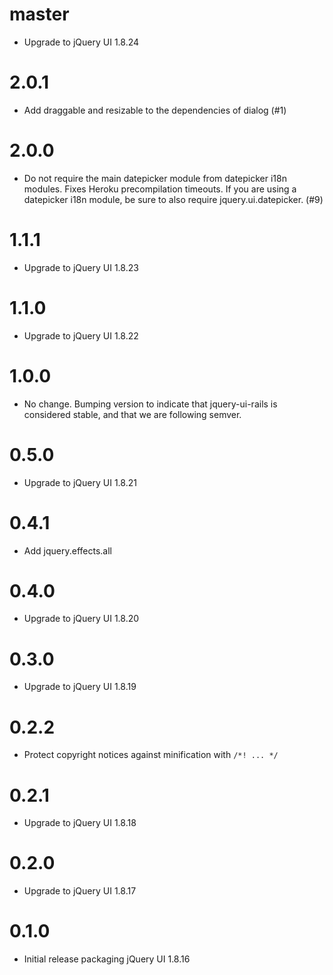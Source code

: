 # master

* Upgrade to jQuery UI 1.8.24

# 2.0.1

* Add draggable and resizable to the dependencies of dialog (#1)

# 2.0.0

* Do not require the main datepicker module from datepicker i18n modules.
  Fixes Heroku precompilation timeouts. If you are using a datepicker i18n
  module, be sure to also require jquery.ui.datepicker. (#9)

# 1.1.1

* Upgrade to jQuery UI 1.8.23

# 1.1.0

* Upgrade to jQuery UI 1.8.22

# 1.0.0

* No change. Bumping version to indicate that jquery-ui-rails is considered
  stable, and that we are following semver.

# 0.5.0

* Upgrade to jQuery UI 1.8.21

# 0.4.1

* Add jquery.effects.all

# 0.4.0

* Upgrade to jQuery UI 1.8.20

# 0.3.0

* Upgrade to jQuery UI 1.8.19

# 0.2.2

* Protect copyright notices against minification with `/*! ... */`

# 0.2.1

* Upgrade to jQuery UI 1.8.18

# 0.2.0

* Upgrade to jQuery UI 1.8.17

# 0.1.0

* Initial release packaging jQuery UI 1.8.16
